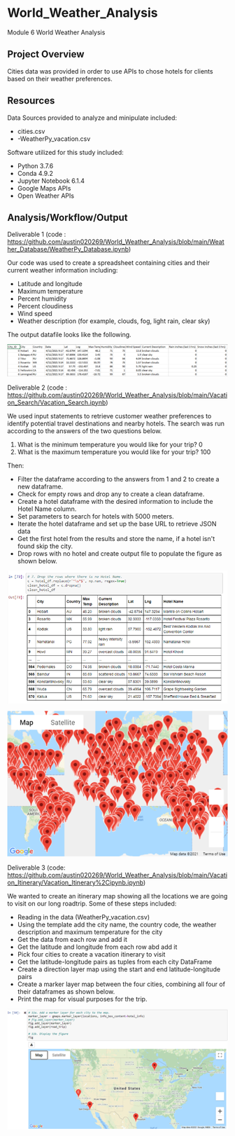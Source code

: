 # World_Weather_Analysis
Module 6 World Weather Analysis

## Project Overview
Cities data was provided in order to use APIs to chose hotels for clients based on their weather preferences.

## Resources
Data Sources provided to analyze and minipulate included:

- cities.csv
- -WeatherPy_vacation.csv

Software utilized for this study included: 
- Python 3.7.6 
- Conda 4.9.2 
- Jupyter Notebook 6.1.4
- Google Maps APIs
- Open Weather APIs

## Analysis/Workflow/Output

Deliverable 1 (code : https://github.com/austin020269/World_Weather_Analysis/blob/main/Weather_Database/WeatherPy_Database.ipynb)

Our code was used to create a spreadsheet containing cities and their current weather information including: 
- Latitude and longitude
- Maximum temperature
- Percent humidity
- Percent cloudiness
- Wind speed
- Weather description (for example, clouds, fog, light rain, clear sky)

The output datafile looks like the following.

![alt text](https://github.com/austin020269/World_Weather_Analysis/blob/main/Weather_Database/Weather_Database_csv.PNG)

Deliverable 2 (code : https://github.com/austin020269/World_Weather_Analysis/blob/main/Vacation_Search/Vacation_Search.ipynb)

We used input statements to retrieve customer weather preferences to identify potential travel destinations and nearby hotels.  The search was run according to the answers of the two questions below.

1. What is the minimum temperature you would like for your trip? 0
2. What is the maximum temperature you would like for your trip? 100

Then:
- Filter the dataframe according to the answers from 1 and 2 to create a new dataframe.
- Check for empty rows and drop any to create a clean dataframe.
- Create a hotel dataframe with the desired information to include the Hotel Name column.
- Set parameters to search for hotels with 5000 meters.
- Iterate the hotel dataframe and set up the base URL to retrieve JSON data
- Get the first hotel from the results and store the name, if a hotel isn't found skip the city.
- Drop rows with no hotel and create output file to populate the figure as shown below.

![alt text](https://github.com/austin020269/World_Weather_Analysis/blob/main/Vacation_Search/Deliverable%202%20out.PNG)

![alt text](https://github.com/austin020269/World_Weather_Analysis/blob/main/Vacation_Search/Hotel_listings.png)

Deliverable 3 (code: https://github.com/austin020269/World_Weather_Analysis/blob/main/Vacation_Itinerary/Vacation_Itinerary%2Cipynb.ipynb)

We wanted to create an itinerary map showing all the locations we are going to visit on our long roadtrip.  Some of these steps included:
- Reading in the data (WeatherPy_vacation.csv)
- Using the template add the city name, the country code, the weather description and maximum temperature for the city
- Get the data from each row and add it
- Get the latitude and longitude from each row abd add it
- Pick four cities to create a vacation itinerary to visit
- Get the latitude-longitude pairs as tuples from each city DataFrame
- Create a direction layer map using the start and end latitude-longitude pairs
- Create a marker layer map between the four cities, combining all four of their dataframes as shown below.
- Print the map for visual purposes for the trip.



![alt text](https://github.com/austin020269/World_Weather_Analysis/blob/main/Vacation_Itinerary/WeatherPy_travel_map_markers.PNG)

